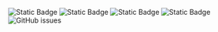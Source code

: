 ![Static Badge](https://img.shields.io/badge/blacklists-60-000000) ![Static Badge](https://img.shields.io/badge/blacklisted-2778428-cc0000) ![Static Badge](https://img.shields.io/badge/whitelisted-2245-00CC00) ![Static Badge](https://img.shields.io/badge/streaming_blacklist-28107-000000) ![GitHub issues](https://img.shields.io/github/issues/fabriziosalmi/blacklists)
